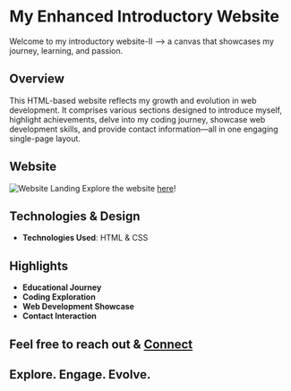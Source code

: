 # My Enhanced Introductory Website

Welcome to my introductory website-II —> a canvas that showcases my journey, learning, and passion.

## Overview

This HTML-based website reflects my growth and evolution in web development. It comprises various sections designed to introduce myself, highlight achievements, delve into my coding journey, showcase web development skills, and provide contact information—all in one engaging single-page layout.

## Website
![Website Landing](https://drive.google.com/uc?export=view&id=1tCbhoVF4NhFg2ndCEUmAjWrHQ5WL3dWa)
Explore the website [here](https://nittaany.github.io/newme/)!

## Technologies & Design

- **Technologies Used**: HTML & CSS


## Highlights

- **Educational Journey** 
- **Coding Exploration**
- **Web Development Showcase**
- **Contact Interaction**

  

## Feel free to reach out & [Connect](https://www.linkedin.com/in/satyam-c/)

## Explore. Engage. Evolve.
